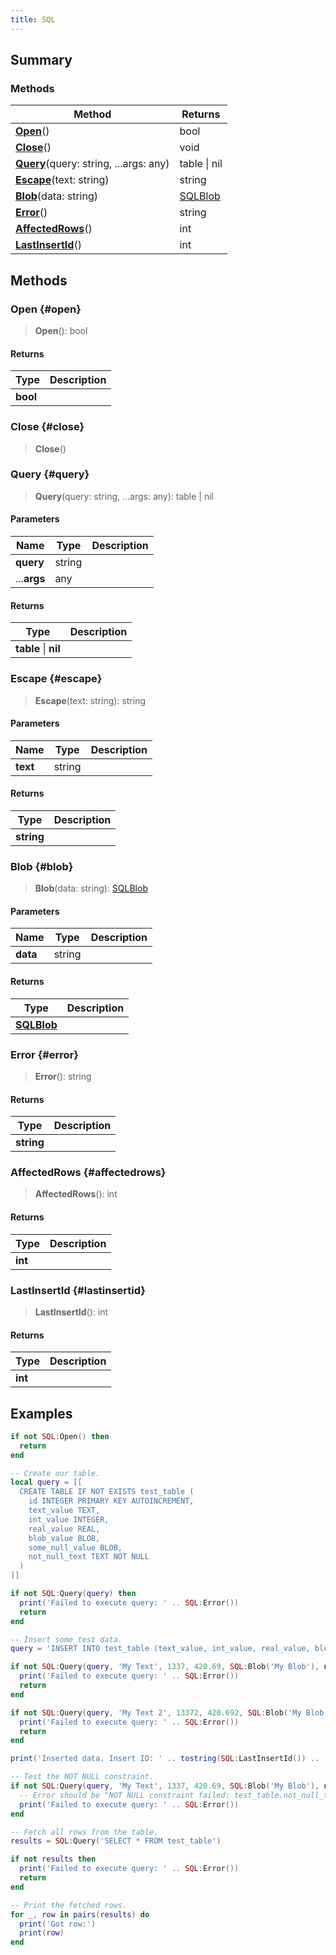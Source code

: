 ```yaml
---
title: SQL
---
```


## Summary

### Methods

| Method | Returns |
| ------ | ------- |
| **[Open](#open)**() | bool |
| **[Close](#close)**() | void |
| **[Query](#query)**(query: string, ...args: any) | table \| nil |
| **[Escape](#escape)**(text: string) | string |
| **[Blob](#blob)**(data: string) | [SQLBlob](/vext/ref/server/type/sqlblob) |
| **[Error](#error)**() | string |
| **[AffectedRows](#affectedrows)**() | int |
| **[LastInsertId](#lastinsertid)**() | int |

## Methods

### Open {#open}

> **Open**(): bool

#### Returns

| Type | Description |
| ---- | ----------- |
| **bool** |  |

### Close {#close}

> **Close**()

### Query {#query}

> **Query**(query: string, ...args: any): table \| nil

#### Parameters

| Name | Type | Description |
| ---- | ---- | ----------- |
| **query** | string |  |
| ...**args** | any |  |

#### Returns

| Type | Description |
| ---- | ----------- |
| **table** \| **nil** |  |

### Escape {#escape}

> **Escape**(text: string): string

#### Parameters

| Name | Type | Description |
| ---- | ---- | ----------- |
| **text** | string |  |

#### Returns

| Type | Description |
| ---- | ----------- |
| **string** |  |

### Blob {#blob}

> **Blob**(data: string): [SQLBlob](/vext/ref/server/type/sqlblob)

#### Parameters

| Name | Type | Description |
| ---- | ---- | ----------- |
| **data** | string |  |

#### Returns

| Type | Description |
| ---- | ----------- |
| **[SQLBlob](/vext/ref/server/type/sqlblob)** |  |

### Error {#error}

> **Error**(): string

#### Returns

| Type | Description |
| ---- | ----------- |
| **string** |  |

### AffectedRows {#affectedrows}

> **AffectedRows**(): int

#### Returns

| Type | Description |
| ---- | ----------- |
| **int** |  |

### LastInsertId {#lastinsertid}

> **LastInsertId**(): int

#### Returns

| Type | Description |
| ---- | ----------- |
| **int** |  |


## Examples

```lua
if not SQL:Open() then
  return
end

-- Create our table.
local query = [[
  CREATE TABLE IF NOT EXISTS test_table (
    id INTEGER PRIMARY KEY AUTOINCREMENT,
    text_value TEXT,
    int_value INTEGER,
    real_value REAL,
    blob_value BLOB,
    some_null_value BLOB,
    not_null_text TEXT NOT NULL
  )
]]

if not SQL:Query(query) then
  print('Failed to execute query: ' .. SQL:Error())
  return
end

-- Insert some test data.
query = 'INSERT INTO test_table (text_value, int_value, real_value, blob_value, some_null_value, not_null_text) VALUES (?, ?, ?, ?, ?, ?)'

if not SQL:Query(query, 'My Text', 1337, 420.69, SQL:Blob('My Blob'), nil, 'My Not Null Text') then
  print('Failed to execute query: ' .. SQL:Error())
  return
end

if not SQL:Query(query, 'My Text 2', 13372, 420.692, SQL:Blob('My Blob 2'), nil, 'My Not Null Text 2') then
  print('Failed to execute query: ' .. SQL:Error())
  return
end

print('Inserted data. Insert ID: ' .. tostring(SQL:LastInsertId()) .. '. Rows affected: ' .. tostring(SQL:AffectedRows()))

-- Test the NOT NULL constraint.
if not SQL:Query(query, 'My Text', 1337, 420.69, SQL:Blob('My Blob'), nil, nil) then
  -- Error should be "NOT NULL constraint failed: test_table.not_null_text"
  print('Failed to execute query: ' .. SQL:Error())
end

-- Fetch all rows from the table.
results = SQL:Query('SELECT * FROM test_table')

if not results then
  print('Failed to execute query: ' .. SQL:Error())
  return
end

-- Print the fetched rows.
for _, row in pairs(results) do
  print('Got row:')
  print(row)
end
```
